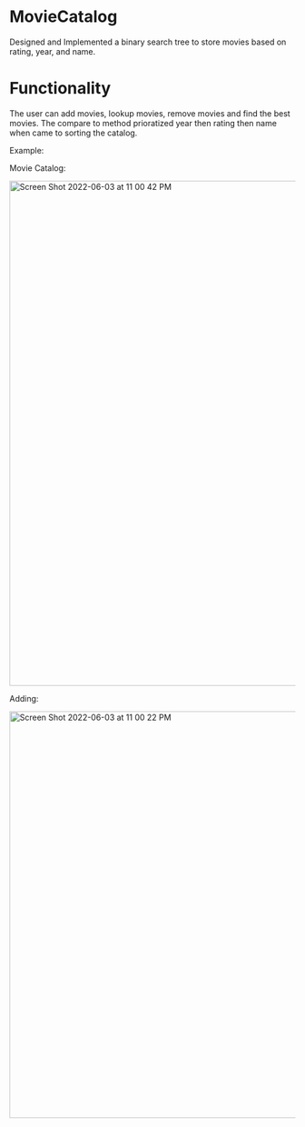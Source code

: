 # MovieCatalog
Designed and Implemented a binary search tree to store movies based on rating, year, and name.

# Functionality
The user can add movies, lookup movies, remove movies and find the best movies. The compare to method prioratized year then rating 
then name when came to sorting the catalog.

Example:

Movie Catalog:

<img width="889" alt="Screen Shot 2022-06-03 at 11 00 42 PM" src="https://user-images.githubusercontent.com/95301146/171981881-ecc6c188-6e12-48ec-a587-007aeb8a7eb1.png">

Adding:

<img width="716" alt="Screen Shot 2022-06-03 at 11 00 22 PM" src="https://user-images.githubusercontent.com/95301146/171981977-ea0643c6-0919-4c5c-8dc0-c1d3563012fa.png">

